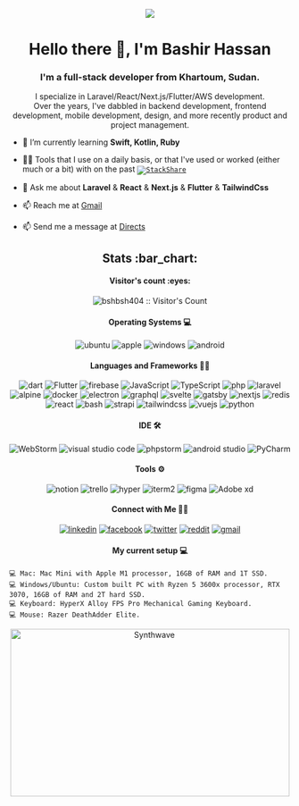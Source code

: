 <p align="center">
  <img src="https://github.com/thompsonemerson/thompsonemerson/raw/master/cover-thompson.png" />
</p>

<h1 align="center">Hello there 👋, I'm Bashir Hassan</h1>
<h3 align="center">I'm a full-stack developer from Khartoum, Sudan.</h3>
<p align="center">
  I specialize in Laravel/React/Next.js/Flutter/AWS development.<br/>
  Over the years, I've dabbled in backend development, frontend development, mobile development, design, and more recently product and project management.
</p>


- 🌱 I’m currently learning **Swift, Kotlin, Ruby**

- 👨‍💻 Tools that I use on a daily basis, or that I've used or worked (either much or a bit) with on the past <code>[![StackShare](http://img.shields.io/badge/tech-stack-0690fa.svg?style=flat)](https://stackshare.io/bshbsh404/my-stack)</code>

- 💬 Ask me about **Laravel** & **React** & **Next.js** & **Flutter** & **TailwindCss**

- 📫 Reach me at <a href="mailto:bshbsh187@gmail.com">Gmail</a>
- 📫 Send me a message at <a href="https://directs.space/44275879">Directs</a>


<h2 align="center">Stats :bar_chart:</h2>

<h4 align="center">Visitor's count :eyes:</h4>

<p align="center"><img src="https://profile-counter.glitch.me/{bshbsh404}/count.svg" alt="bshbsh404 :: Visitor's Count" /></p>

<h4 align="center">Operating Systems 💻</h4>

<p align="center">
  <img src="https://img.shields.io/badge/ubuntu-f7873b.svg?style=for-the-badge&logo=ubuntu&labelColor=ffffff&logoColor=f7873b" alt="ubuntu">
  <img src="https://img.shields.io/badge/mac%20os-000000?style=for-the-badge&logo=apple&logoColor=white" alt="apple">
  <img src="https://img.shields.io/badge/windows-3795fa.svg?style=for-the-badge&logo=windows&logoColor=3795fa&labelColor=ffffff" alt="windows">
  <img src="https://img.shields.io/badge/Android-3DDC84?style=for-the-badge&logo=android&logoColor=white" alt="android">
</p>

<h4 align="center">Languages and Frameworks 👩‍💻 </h4>

<p align="center">
  <img src="https://img.shields.io/badge/Dart-0175C2?style=for-the-badge&logo=dart&logoColor=white" alt="dart">
  <img src="https://img.shields.io/badge/Flutter-02569B?style=for-the-badge&logo=flutter&logoColor=white" alt="Flutter">
  <img src="https://img.shields.io/badge/firebase-ffca28?style=for-the-badge&logo=firebase&logoColor=black" alt="firebase">
  <img src="https://img.shields.io/badge/JavaScript-323330?style=for-the-badge&logo=javascript&logoColor=F7DF1E" alt="JavaScript">
  <img src="https://img.shields.io/badge/TypeScript-007ACC?style=for-the-badge&logo=typescript&logoColor=white" alt="TypeScript">
  <img src="https://img.shields.io/badge/PHP-777BB4?style=for-the-badge&logo=php&logoColor=white" alt="php">
  <img src="https://img.shields.io/badge/Laravel-FF2D20?style=for-the-badge&logo=laravel&logoColor=white" alt="laravel">
  <img src="https://img.shields.io/badge/AlpineJS-8BC0D0?style=for-the-badge&logo=alpine.js&logoColor=black" alt="alpine">
  <img src="https://img.shields.io/badge/Docker-2CA5E0?style=for-the-badge&logo=docker&logoColor=white" alt="docker">
  <img src="https://img.shields.io/badge/Electron-2B2E3A?style=for-the-badge&logo=electron&logoColor=9FEAF9" alt="electron">
  <img src="https://img.shields.io/badge/GraphQl-E10098?style=for-the-badge&logo=graphql&logoColor=white" alt="graphql">
  <img src="https://img.shields.io/badge/Svelte-4A4A55?style=for-the-badge&logo=svelte&logoColor=FF3E00" alt="svelte">
  <img src="https://img.shields.io/badge/Gatsby-663399?style=for-the-badge&logo=gatsby&logoColor=white" alt="gatsby">
  <img src="https://img.shields.io/badge/next.js-000000?style=for-the-badge&logo=nextdotjs&logoColor=white" alt="nextjs">
  <img src="https://img.shields.io/badge/redis-CC0000.svg?&style=for-the-badge&logo=redis&logoColor=white" alt="redis">
  <img src="https://img.shields.io/badge/React-20232A?style=for-the-badge&logo=react&logoColor=61DAFB" alt="react">
  <img src="https://img.shields.io/badge/Shell_Script-121011?style=for-the-badge&logo=gnu-bash&logoColor=white" alt="bash">
  <img src="https://img.shields.io/badge/strapi-2e7eea?style=for-the-badge&logo=strapi&logoColor=white" alt="strapi">
  <img src="https://img.shields.io/badge/Tailwind_CSS-38B2AC?style=for-the-badge&logo=tailwind-css&logoColor=white" alt="tailwindcss">
  <img src="https://img.shields.io/badge/Vue.js-35495E?style=for-the-badge&logo=vuedotjs&logoColor=4FC08D" alt="vuejs">
  <img src="https://img.shields.io/badge/Python-3776AB?style=for-the-badge&logo=python&logoColor=white" alt="python">
</p>

<h4 align="center">IDE 🛠</h4>

<p align="center">
  <img src="https://img.shields.io/badge/WebStorm-000000?style=for-the-badge&logo=WebStorm&logoColor=white" alt="WebStorm">
  <img src="https://img.shields.io/badge/Visual_Studio_Code-0078D4?style=for-the-badge&logo=visual%20studio%20code&logoColor=white" alt="visual studio code">
  <img src="http://img.shields.io/badge/-PHPStorm-181717?style=for-the-badge&logo=phpstorm&logoColor=white" alt="phpstorm">
  <img src="https://img.shields.io/badge/Android_Studio-3DDC84?style=for-the-badge&logo=android-studio&logoColor=white" alt="android studio">
  <img src="https://img.shields.io/badge/PyCharm-000000.svg?&style=for-the-badge&logo=PyCharm&logoColor=white" alt="PyCharm">
</p>

<h4 align="center">Tools ⚙️</h4>

<p align="center">
  <img src="https://img.shields.io/badge/Notion-000000?style=for-the-badge&logo=notion&logoColor=white" alt="notion">
  <img src="https://img.shields.io/badge/Trello-0052CC?style=for-the-badge&logo=trello&logoColor=white" alt="trello">
  <img src="https://img.shields.io/badge/Hyper-000000?style=for-the-badge&logo=hyper&logoColor=white" alt="hyper">
  <img src="https://img.shields.io/badge/iTerm2-000000?style=for-the-badge&logo=iterm2&logoColor=white" alt="iterm2">
  <img src="https://img.shields.io/badge/Figma-F24E1E?style=for-the-badge&logo=figma&logoColor=white" alt="figma">
  <img src="https://img.shields.io/badge/Adobe%20XD-470137?style=for-the-badge&logo=Adobe%20XD&logoColor=#FF61F6" alt="Adobe xd">
</p>

<h4 align="center">Connect with Me 🤝🏻</h4>

<p align="center">
  <a href="https://www.linkedin.com/in/bashir-hassan-335774123/"><img src="https://img.shields.io/badge/LinkedIn-0077B5?style=for-the-badge&logo=linkedin&logoColor=white" alt="linkedin"></a>
  <a href="https://web.facebook.com/Dj.bShbSh/"><img src="https://img.shields.io/badge/Facebook-1877F2?style=for-the-badge&logo=facebook&logoColor=white" alt="facebook"></a>
  <a href="https://twitter.com/BashirHassanDev"><img src="https://img.shields.io/badge/Twitter-1DA1F2?style=for-the-badge&logo=twitter&logoColor=white" alt="twitter"></a>
  <a href="https://www.reddit.com/user/Careless-Oil-163"><img src="https://img.shields.io/badge/Reddit-FF4500?style=for-the-badge&logo=reddit&logoColor=white" alt="reddit"></a>
  <a href="mailto:bshbsh187@gmail.com"><img src="https://img.shields.io/badge/Gmail-D14836?style=for-the-badge&logo=gmail&logoColor=white" alt="gmail"></a>
  
</p>

<h4 align="center">My current setup 💻</h4>


  ```text
  💻 Mac: Mac Mini with Apple M1 processor, 16GB of RAM and 1T SSD.
  💻 Windows/Ubuntu: Custom built PC with Ryzen 5 3600x processor, RTX 3070, 16GB of RAM and 2T hard SSD.
  💻 Keyboard: HyperX Alloy FPS Pro Mechanical Gaming Keyboard.
  💻 Mouse: Razer DeathAdder Elite.

  ```


<p align="center"><img src="https://thumbs.gfycat.com/GoodnaturedFondGaur-size_restricted.gif" alt="Synthwave" height="300" width="500"></p>

